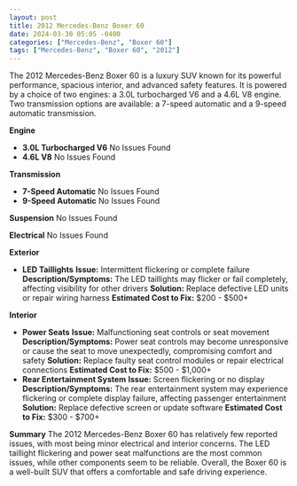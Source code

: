 ```yaml
---
layout: post
title: 2012 Mercedes-Benz Boxer 60
date: 2024-03-30 05:05 -0400
categories: ["Mercedes-Benz", "Boxer 60"]
tags: ["Mercedes-Benz", "Boxer 60", "2012"]
---
```

The 2012 Mercedes-Benz Boxer 60 is a luxury SUV known for its powerful performance, spacious interior, and advanced safety features. It is powered by a choice of two engines: a 3.0L turbocharged V6 and a 4.6L V8 engine. Two transmission options are available: a 7-speed automatic and a 9-speed automatic transmission.

**Engine**
- **3.0L Turbocharged V6**
No Issues Found
- **4.6L V8**
No Issues Found

**Transmission**
- **7-Speed Automatic**
No Issues Found
- **9-Speed Automatic**
No Issues Found

**Suspension**
No Issues Found

**Electrical**
No Issues Found

**Exterior**
- **LED Taillights**
**Issue:** Intermittent flickering or complete failure
**Description/Symptoms:** The LED taillights may flicker or fail completely, affecting visibility for other drivers
**Solution:** Replace defective LED units or repair wiring harness
**Estimated Cost to Fix:** $200 - $500+

**Interior**
- **Power Seats**
**Issue:** Malfunctioning seat controls or seat movement
**Description/Symptoms:** Power seat controls may become unresponsive or cause the seat to move unexpectedly, compromising comfort and safety
**Solution:** Replace faulty seat control modules or repair electrical connections
**Estimated Cost to Fix:** $500 - $1,000+
- **Rear Entertainment System**
**Issue:** Screen flickering or no display
**Description/Symptoms:** The rear entertainment system may experience flickering or complete display failure, affecting passenger entertainment
**Solution:** Replace defective screen or update software
**Estimated Cost to Fix:** $300 - $700+

**Summary**
The 2012 Mercedes-Benz Boxer 60 has relatively few reported issues, with most being minor electrical and interior concerns. The LED taillight flickering and power seat malfunctions are the most common issues, while other components seem to be reliable. Overall, the Boxer 60 is a well-built SUV that offers a comfortable and safe driving experience.
